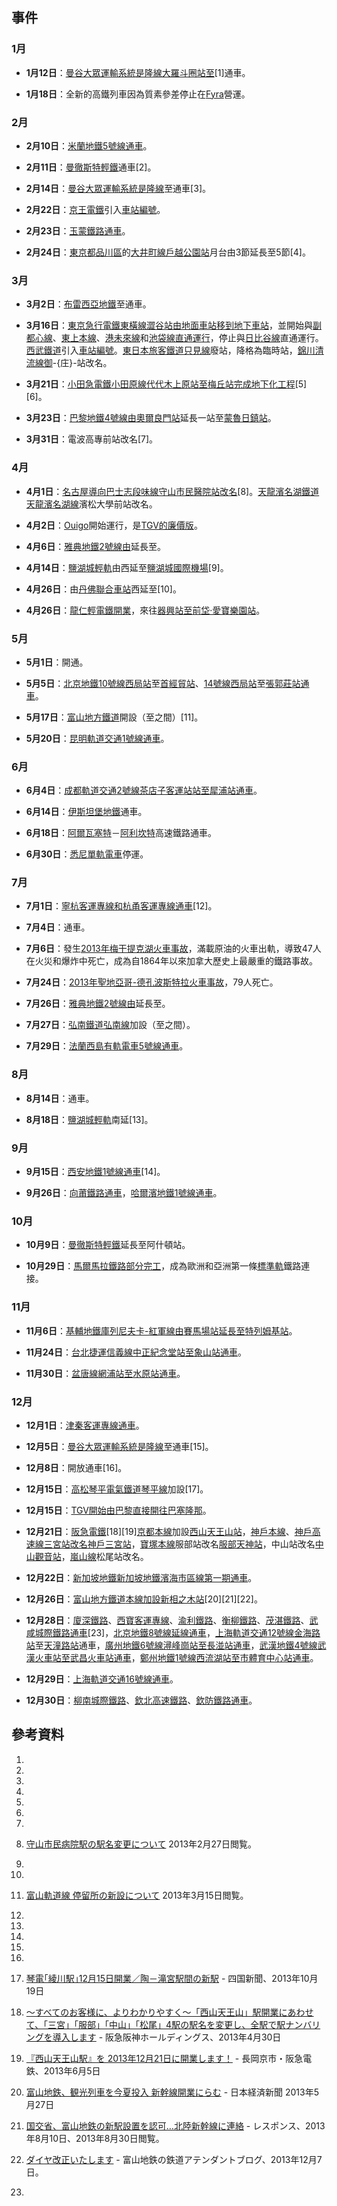 ## 事件

### 1月

  - **1月12日**：[曼谷大眾運輸系統](../Page/曼谷大眾運輸系統.md "wikilink")[是隆線](../Page/是隆線.md "wikilink")[大羅斗圈站至](https://zh.wikipedia.org/wiki/大羅斗圈站_\(捷運\) "wikilink")\[1\]通車。

  - **1月18日**：全新的高鐵列車因為質素參差停止在[Fyra](../Page/Fyra.md "wikilink")營運。

### 2月

  - **2月10日**：[米蘭地鐵](https://zh.wikipedia.org/wiki/米蘭地鐵 "wikilink")[5號線通車](../Page/米蘭地鐵5號線.md "wikilink")。

  - **2月11日**：[曼徹斯特輕鐵](../Page/曼徹斯特輕鐵.md "wikilink")通車\[2\]。

  - **2月14日**：[曼谷大眾運輸系統](../Page/曼谷大眾運輸系統.md "wikilink")[是隆線](../Page/是隆線.md "wikilink")至通車\[3\]。

  - **2月22日**：[京王電鐵](../Page/京王電鐵.md "wikilink")引入[車站編號](../Page/車站編號.md "wikilink")。

  - **2月23日**：[玉蒙鐵路通車](https://zh.wikipedia.org/wiki/玉蒙鐵路 "wikilink")。

  - **2月24日**：[東京都](../Page/東京都.md "wikilink")[品川區](../Page/品川區.md "wikilink")的[大井町線](../Page/大井町線.md "wikilink")[戶越公園站](../Page/戶越公園站.md "wikilink")月台由3節延長至5節\[4\]。

### 3月

  - **3月2日**：[布雷西亞地鐵](../Page/布雷西亞地鐵.md "wikilink")至通車。

  - **3月16日**：[東京急行電鐵](../Page/東京急行電鐵.md "wikilink")[東橫線](https://zh.wikipedia.org/wiki/東橫線 "wikilink")[澀谷站由地面車站移到地下車站](https://zh.wikipedia.org/wiki/澀谷站 "wikilink")，並開始與[副都心線](../Page/副都心線.md "wikilink")、[東上本線](../Page/東上本線.md "wikilink")、[港未來線](../Page/港未來線.md "wikilink")和[池袋線直通運行](../Page/池袋線_\(西武鐵道\).md "wikilink")，停止與[日比谷線](../Page/日比谷線.md "wikilink")直通運行。[西武鐵道](../Page/西武鐵道.md "wikilink")引入[車站編號](../Page/車站編號.md "wikilink")。[東日本旅客鐵道](../Page/東日本旅客鐵道.md "wikilink")[只見線](../Page/只見線.md "wikilink")廢站，降格為臨時站，[錦川清流線御](https://zh.wikipedia.org/wiki/錦川清流線 "wikilink")-{庄}-站改名。

  - **3月21日**：[小田急電鐵](../Page/小田急電鐵.md "wikilink")[小田原線](../Page/小田原線.md "wikilink")[代代木上原站至](https://zh.wikipedia.org/wiki/代代木上原站 "wikilink")[梅丘站完成地下化工程](https://zh.wikipedia.org/wiki/梅丘站 "wikilink")\[5\]\[6\]。

  - **3月23日**：[巴黎地鐵](../Page/巴黎地鐵.md "wikilink")[4號線由](../Page/巴黎地鐵4號線.md "wikilink")[奧爾良門站](../Page/奧爾良門站.md "wikilink")延長一站至[蒙魯日鎮站](../Page/蒙魯日鎮站.md "wikilink")。

  - **3月31日**：電波高專前站改名\[7\]。

### 4月

  - **4月1日**：[名古屋導向巴士](https://zh.wikipedia.org/wiki/名古屋導向巴士 "wikilink")[志段味線守山市民醫院站改名](https://zh.wikipedia.org/wiki/志段味線 "wikilink")\[8\]。[天龍濱名湖鐵道](../Page/天龍濱名湖鐵道.md "wikilink")[天龍濱名湖線](../Page/天龍濱名湖線.md "wikilink")濱松大學前站改名。

  - **4月2日**：[Ouigo](../Page/Ouigo.md "wikilink")開始運行，是[TGV的廉價版](https://zh.wikipedia.org/wiki/TGV "wikilink")。

  - **4月6日**：[雅典地鐵](https://zh.wikipedia.org/wiki/雅典地鐵 "wikilink")[2號線由](../Page/雅典地鐵2號線.md "wikilink")延長至。

  - **4月14日**：[鹽湖城輕軌](https://zh.wikipedia.org/wiki/鹽湖城輕軌 "wikilink")由西延至[鹽湖城國際機場](https://zh.wikipedia.org/wiki/鹽湖城國際機場 "wikilink")\[9\]。

  - **4月26日**：由[丹佛聯合車站](../Page/丹佛聯合車站.md "wikilink")西延至\[10\]。

  - **4月26日**：[龍仁輕電鐵開業](https://zh.wikipedia.org/wiki/龍仁輕電鐵 "wikilink")，來往[器興站至](https://zh.wikipedia.org/wiki/器興站 "wikilink")[前垈·愛寶樂園站](https://zh.wikipedia.org/wiki/前垈·愛寶樂園站 "wikilink")。

### 5月

  - **5月1日**：開通。

  - **5月5日**：[北京地鐵](https://zh.wikipedia.org/wiki/北京地鐵 "wikilink")[10號線](https://zh.wikipedia.org/wiki/北京地鐵10號線 "wikilink")[西局站](../Page/西局站.md "wikilink")至[首經貿站](https://zh.wikipedia.org/wiki/首經貿站 "wikilink")、[14號線](https://zh.wikipedia.org/wiki/北京地鐵14號線 "wikilink")[西局站](../Page/西局站.md "wikilink")至[張郭莊站通車](https://zh.wikipedia.org/wiki/張郭莊站 "wikilink")。

  - **5月17日**：[富山地方鐵道](../Page/富山地方鐵道.md "wikilink")開設（至之間）\[11\]。

  - **5月20日**：[昆明軌道交通](https://zh.wikipedia.org/wiki/昆明軌道交通 "wikilink")[1號線通車](https://zh.wikipedia.org/wiki/昆明軌道交通1號線 "wikilink")。

### 6月

  - **6月4日**：[成都軌道交通](https://zh.wikipedia.org/wiki/成都軌道交通 "wikilink")[2號線](https://zh.wikipedia.org/wiki/成都地鐵2號線 "wikilink")[茶店子客運站站至](https://zh.wikipedia.org/wiki/茶店子客運站站 "wikilink")[犀浦站通車](https://zh.wikipedia.org/wiki/犀浦站 "wikilink")。

  - **6月14日**：[伊斯坦堡地鐵](https://zh.wikipedia.org/wiki/伊斯坦堡地鐵 "wikilink")通車。

  - **6月18日**：[阿爾瓦塞特](https://zh.wikipedia.org/wiki/阿爾瓦塞特 "wikilink")－[阿利坎特](../Page/阿利坎特.md "wikilink")高速鐵路通車。

  - **6月30日**：[悉尼單軌電車](../Page/悉尼單軌電車.md "wikilink")停運。

### 7月

  - **7月1日**：[寧杭客運專線和](https://zh.wikipedia.org/wiki/寧杭客運專線 "wikilink")[杭甬客運專線通車](https://zh.wikipedia.org/wiki/杭甬客運專線 "wikilink")\[12\]。

  - **7月4日**：通車。

  - **7月6日**：發生[2013年梅干提克湖火車事故](../Page/2013年梅干提克湖火車事故.md "wikilink")，滿載原油的火車出軌，導致47人在火災和爆炸中死亡，成為自1864年以來加拿大歷史上最嚴重的鐵路事故。

  - **7月24日**：[2013年聖地亞哥-德孔波斯特拉火車事故](../Page/2013年聖地亞哥-德孔波斯特拉火車事故.md "wikilink")，79人死亡。

  - **7月26日**：[雅典地鐵](https://zh.wikipedia.org/wiki/雅典地鐵 "wikilink")[2號線由](../Page/雅典地鐵2號線.md "wikilink")延長至。

  - **7月27日**：[弘南鐵道](https://zh.wikipedia.org/wiki/弘南鐵道 "wikilink")[弘南線](../Page/弘南線.md "wikilink")加設（至之間）。

  - **7月29日**：[法蘭西島有軌電車](https://zh.wikipedia.org/wiki/法蘭西島有軌電車 "wikilink")[5號線通車](https://zh.wikipedia.org/wiki/法蘭西島有軌電車5號線 "wikilink")。

### 8月

  - **8月14日**：通車。

  - **8月18日**：[鹽湖城輕軌](https://zh.wikipedia.org/wiki/鹽湖城輕軌 "wikilink")南延\[13\]。

### 9月

  - **9月15日**：[西安地鐵](https://zh.wikipedia.org/wiki/西安地鐵 "wikilink")[1號線通車](https://zh.wikipedia.org/wiki/西安地鐵1號線 "wikilink")\[14\]。

  - **9月26日**：[向莆鐵路通車](https://zh.wikipedia.org/wiki/向莆鐵路 "wikilink")，[哈爾濱地鐵](https://zh.wikipedia.org/wiki/哈爾濱地鐵 "wikilink")[1號線通車](https://zh.wikipedia.org/wiki/哈爾濱地鐵1號線 "wikilink")。

### 10月

  - **10月9日**：[曼徹斯特輕鐵](../Page/曼徹斯特輕鐵.md "wikilink")延長至阿什頓站。

  - **10月29日**：[馬爾馬拉鐵路部分完工](https://zh.wikipedia.org/wiki/馬爾馬拉鐵路 "wikilink")，成為歐洲和亞洲第一條[標準軌](../Page/標準軌.md "wikilink")鐵路連接。

### 11月

  - **11月6日**：[基輔地鐵](../Page/基輔地鐵.md "wikilink")[庫列尼夫卡-紅軍線由](https://zh.wikipedia.org/wiki/奧波隆-特列姆基線 "wikilink")[賽馬場站延長至](https://zh.wikipedia.org/wiki/賽馬場站_\(基輔地鐵\) "wikilink")[特列姆基站](../Page/特列姆基站.md "wikilink")。

  - **11月24日**：[台北捷運](https://zh.wikipedia.org/wiki/台北捷運 "wikilink")[信義線](../Page/信義線.md "wikilink")[中正紀念堂站至](https://zh.wikipedia.org/wiki/中正紀念堂站 "wikilink")[象山站通車](https://zh.wikipedia.org/wiki/象山站 "wikilink")。

  - **11月30日**：[盆唐線](../Page/盆唐線.md "wikilink")[網浦站至](https://zh.wikipedia.org/wiki/網浦站 "wikilink")[水原站通車](https://zh.wikipedia.org/wiki/水原站_\(京畿道\) "wikilink")。

### 12月

  - **12月1日**：[津秦客運專線通車](https://zh.wikipedia.org/wiki/津秦客運專線 "wikilink")。

  - **12月5日**：[曼谷大眾運輸系統](../Page/曼谷大眾運輸系統.md "wikilink")[是隆線](../Page/是隆線.md "wikilink")至通車\[15\]。

  - **12月8日**：開放通車\[16\]。

  - **12月15日**：[高松琴平電氣鐵道](../Page/高松琴平電氣鐵道.md "wikilink")[琴平線](../Page/琴平線.md "wikilink")加設\[17\]。

  - **12月15日**：[TGV開始由巴黎直接開往巴塞隆那](https://zh.wikipedia.org/wiki/TGV "wikilink")。

  - **12月21日**：[阪急電鐵](../Page/阪急電鐵.md "wikilink")\[18\]\[19\][京都本線](../Page/京都本線.md "wikilink")加設[西山天王山站](https://zh.wikipedia.org/wiki/西山天王山站 "wikilink")，[神戶本線](../Page/神戶本線.md "wikilink")、[神戶高速線三宮站改名](../Page/神戶高速線_\(阪急電鐵\).md "wikilink")[神戶三宮站](https://zh.wikipedia.org/wiki/三宮站#阪急電鐵（神戶三宮站） "wikilink")，[寶塚本線](../Page/寶塚本線.md "wikilink")服部站改名[服部天神站](https://zh.wikipedia.org/wiki/服部天神站 "wikilink")，中山站改名[中山觀音站](https://zh.wikipedia.org/wiki/中山觀音站 "wikilink")，[嵐山線](../Page/嵐山線.md "wikilink")松尾站改名。

  - **12月22日**：[新加坡地鐵](../Page/新加坡地鐵.md "wikilink")[新加坡地鐵濱海市區線第一期通車](https://zh.wikipedia.org/wiki/新加坡地鐵濱海市區線 "wikilink")。

  - **12月26日**：[富山地方鐵道](../Page/富山地方鐵道.md "wikilink")[本線加設](../Page/富山地方鐵道本線.md "wikilink")[新相之木站](../Page/新相之木站.md "wikilink")\[20\]\[21\]\[22\]。

  - **12月28日**：[廈深鐵路](https://zh.wikipedia.org/wiki/廈深鐵路 "wikilink")、[西寶客運專線](https://zh.wikipedia.org/wiki/西寶客運專線 "wikilink")、[渝利鐵路](https://zh.wikipedia.org/wiki/渝利鐵路 "wikilink")、[衡柳鐵路](https://zh.wikipedia.org/wiki/衡柳鐵路 "wikilink")、[茂湛鐵路](https://zh.wikipedia.org/wiki/茂湛鐵路 "wikilink")、[武咸城際鐵路通車](https://zh.wikipedia.org/wiki/武咸城際鐵路 "wikilink")\[23\]，[北京地鐵](https://zh.wikipedia.org/wiki/北京地鐵 "wikilink")[8號線延線通車](https://zh.wikipedia.org/wiki/北京地鐵8號線 "wikilink")，[上海軌道交通](https://zh.wikipedia.org/wiki/上海軌道交通 "wikilink")[12號線](https://zh.wikipedia.org/wiki/上海軌道交通12號線 "wikilink")[金海路站](../Page/金海路站.md "wikilink")至[天潼路站](../Page/天潼路站.md "wikilink")通車，[廣州地鐵](https://zh.wikipedia.org/wiki/廣州地鐵 "wikilink")[6號線](https://zh.wikipedia.org/wiki/廣州地鐵6號線 "wikilink")[潯峰崗站至](https://zh.wikipedia.org/wiki/潯峰崗站 "wikilink")[長湴站通車](https://zh.wikipedia.org/wiki/長湴站 "wikilink")，[武漢地鐵](https://zh.wikipedia.org/wiki/武漢地鐵 "wikilink")[4號線](https://zh.wikipedia.org/wiki/武漢地鐵4號線 "wikilink")[武漢火車站至](https://zh.wikipedia.org/wiki/武漢火車站_\(武漢地鐵\) "wikilink")[武昌火車站通車](https://zh.wikipedia.org/wiki/武昌火車站_\(武漢地鐵\) "wikilink")，[鄭州地鐵](https://zh.wikipedia.org/wiki/鄭州地鐵 "wikilink")[1號線](https://zh.wikipedia.org/wiki/鄭州地鐵1號線 "wikilink")[西流湖站至](https://zh.wikipedia.org/wiki/西流湖站 "wikilink")[市體育中心站通車](https://zh.wikipedia.org/wiki/市體育中心站 "wikilink")。

  - **12月29日**：[上海軌道交通](https://zh.wikipedia.org/wiki/上海軌道交通 "wikilink")[16號線通車](https://zh.wikipedia.org/wiki/上海軌道交通16號線 "wikilink")。

  - **12月30日**：[柳南城際鐵路](https://zh.wikipedia.org/wiki/柳南城際鐵路 "wikilink")、[欽北高速鐵路](https://zh.wikipedia.org/wiki/欽北高速鐵路 "wikilink")、[欽防鐵路通車](https://zh.wikipedia.org/wiki/欽防鐵路 "wikilink")。

## 參考資料

1.

2.

3.
4.

5.

6.

7.

8.  [守山市民病院駅の駅名変更について](http://guideway.co.jp/news/2013/02/post-14.html)  2013年2月27日閲覧。

9.

10.

11. [富山軌道線 停留所の新設について](http://www.chitetsu.co.jp/?p=5516) 2013年3月15日閲覧。

12.

13.

14.

15.

16.

17. [琴電｢綾川駅｣12月15日開業／陶－滝宮駅間の新駅](http://www.shikoku-np.co.jp/kagawa_news/economy/20131019000097) - 四国新聞、2013年10月19日

18. [〜すべてのお客様に、よりわかりやすく〜「西山天王山」駅開業にあわせて、「三宮」「服部」「中山」「松尾」4駅の駅名を変更し、全駅で駅ナンバリングを導入します](http://holdings.hankyu-hanshin.co.jp/ir/data/ER201304306N1.pdf) - 阪急阪神ホールディングス、2013年4月30日

19. [『西山天王山駅』を 2013年12月21日に開業します！](http://holdings.hankyu.co.jp/ir/data/ER201306051N2.pdf) - 長岡京市・阪急電鉄、2013年6月5日

20. [富山地鉄、観光列車を今夏投入 新幹線開業にらむ](http://www.nikkei.com/article/DGXNZO55528250X20C13A5LB0000/) - 日本経済新聞 2013年5月27日

21. [国交省、富山地鉄の新駅設置を認可…北陸新幹線に連絡](http://response.jp/article/2013/08/10/204104.html) - レスポンス、2013年8月10日、2013年8月30日閲覧。

22. [ダイヤ改正いたします](http://chitetsu.exblog.jp/19057272/) - 富山地鉄の鉄道アテンダントブログ、2013年12月7日。

23.